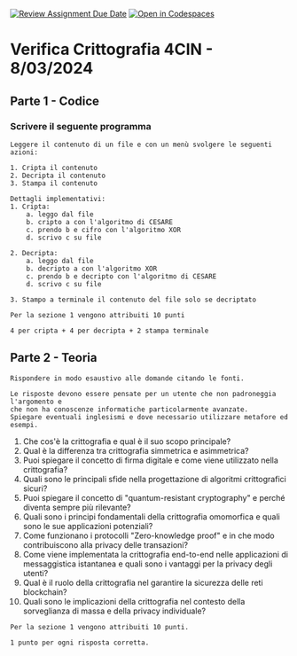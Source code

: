 [![Review Assignment Due Date](https://classroom.github.com/assets/deadline-readme-button-24ddc0f5d75046c5622901739e7c5dd533143b0c8e959d652212380cedb1ea36.svg)](https://classroom.github.com/a/kb_l0uAY)
[![Open in Codespaces](https://classroom.github.com/assets/launch-codespace-7f7980b617ed060a017424585567c406b6ee15c891e84e1186181d67ecf80aa0.svg)](https://classroom.github.com/open-in-codespaces?assignment_repo_id=14218875)
# Verifica Crittografia 4CIN - 8/03/2024

## Parte 1 - Codice
### Scrivere il seguente programma
```
Leggere il contenuto di un file e con un menù svolgere le seguenti azioni:

1. Cripta il contenuto
2. Decripta il contenuto
3. Stampa il contenuto

Dettagli implementativi:
1. Cripta:
    a. leggo dal file
    b. cripto a con l'algoritmo di CESARE
    c. prendo b e cifro con l'algoritmo XOR
    d. scrivo c su file

2. Decripta:
    a. leggo dal file
    b. decripto a con l'algoritmo XOR
    c. prendo b e decripto con l'algoritmo di CESARE
    d. scrivo c su file

3. Stampo a terminale il contenuto del file solo se decriptato   
```

```
Per la sezione 1 vengono attribuiti 10 punti

4 per cripta + 4 per decripta + 2 stampa terminale
```

## Parte 2 - Teoria

```
Rispondere in modo esaustivo alle domande citando le fonti.

Le risposte devono essere pensate per un utente che non padroneggia l'argomento e
che non ha conoscenze informatiche particolarmente avanzate.
Spiegare eventuali inglesismi e dove necessario utilizzare metafore ed esempi.
```

1. Che cos'è la crittografia e qual è il suo scopo principale?
2. Qual è la differenza tra crittografia simmetrica e asimmetrica?
3. Puoi spiegare il concetto di firma digitale e come viene utilizzato nella crittografia?
4. Quali sono le principali sfide nella progettazione di algoritmi crittografici sicuri?
5. Puoi spiegare il concetto di "quantum-resistant cryptography" e perché diventa sempre più rilevante?
6. Quali sono i principi fondamentali della crittografia omomorfica e quali sono le sue applicazioni potenziali?
7. Come funzionano i protocolli "Zero-knowledge proof" e in che modo contribuiscono alla privacy delle transazioni?
8. Come viene implementata la crittografia end-to-end nelle applicazioni di messaggistica istantanea e quali sono i vantaggi per la privacy degli utenti?
9. Qual è il ruolo della crittografia nel garantire la sicurezza delle reti blockchain?
10. Quali sono le implicazioni della crittografia nel contesto della sorveglianza di massa e della privacy individuale?

```
Per la sezione 1 vengono attribuiti 10 punti.

1 punto per ogni risposta corretta.
```
